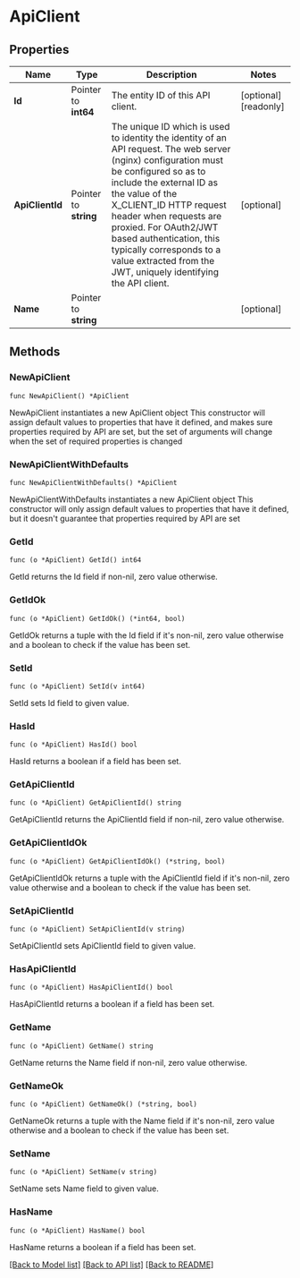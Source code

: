 # ApiClient

## Properties

Name | Type | Description | Notes
------------ | ------------- | ------------- | -------------
**Id** | Pointer to **int64** | The entity ID of this API client. | [optional] [readonly] 
**ApiClientId** | Pointer to **string** | The unique ID which is used to identity the identity of an API request. The web server (nginx) configuration must be configured so as to include the external ID as the value of the X_CLIENT_ID HTTP request header when requests are proxied. For OAuth2/JWT based authentication, this typically corresponds to a value extracted from the JWT, uniquely identifying the API client. | [optional] 
**Name** | Pointer to **string** |  | [optional] 

## Methods

### NewApiClient

`func NewApiClient() *ApiClient`

NewApiClient instantiates a new ApiClient object
This constructor will assign default values to properties that have it defined,
and makes sure properties required by API are set, but the set of arguments
will change when the set of required properties is changed

### NewApiClientWithDefaults

`func NewApiClientWithDefaults() *ApiClient`

NewApiClientWithDefaults instantiates a new ApiClient object
This constructor will only assign default values to properties that have it defined,
but it doesn't guarantee that properties required by API are set

### GetId

`func (o *ApiClient) GetId() int64`

GetId returns the Id field if non-nil, zero value otherwise.

### GetIdOk

`func (o *ApiClient) GetIdOk() (*int64, bool)`

GetIdOk returns a tuple with the Id field if it's non-nil, zero value otherwise
and a boolean to check if the value has been set.

### SetId

`func (o *ApiClient) SetId(v int64)`

SetId sets Id field to given value.

### HasId

`func (o *ApiClient) HasId() bool`

HasId returns a boolean if a field has been set.

### GetApiClientId

`func (o *ApiClient) GetApiClientId() string`

GetApiClientId returns the ApiClientId field if non-nil, zero value otherwise.

### GetApiClientIdOk

`func (o *ApiClient) GetApiClientIdOk() (*string, bool)`

GetApiClientIdOk returns a tuple with the ApiClientId field if it's non-nil, zero value otherwise
and a boolean to check if the value has been set.

### SetApiClientId

`func (o *ApiClient) SetApiClientId(v string)`

SetApiClientId sets ApiClientId field to given value.

### HasApiClientId

`func (o *ApiClient) HasApiClientId() bool`

HasApiClientId returns a boolean if a field has been set.

### GetName

`func (o *ApiClient) GetName() string`

GetName returns the Name field if non-nil, zero value otherwise.

### GetNameOk

`func (o *ApiClient) GetNameOk() (*string, bool)`

GetNameOk returns a tuple with the Name field if it's non-nil, zero value otherwise
and a boolean to check if the value has been set.

### SetName

`func (o *ApiClient) SetName(v string)`

SetName sets Name field to given value.

### HasName

`func (o *ApiClient) HasName() bool`

HasName returns a boolean if a field has been set.


[[Back to Model list]](../README.md#documentation-for-models) [[Back to API list]](../README.md#documentation-for-api-endpoints) [[Back to README]](../README.md)


